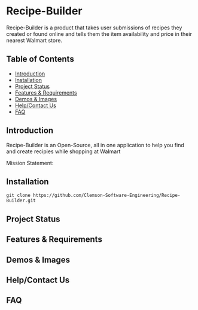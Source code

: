 # Recipe-Builder
Recipe-Builder is a product that takes user submissions of recipes they created or found online and tells them the item availability and price in their nearest Walmart store.

## Table of Contents
* [Introduction](#introduction)
* [Installation](#installation)
* [Project Status](#project-status)
* [Features & Requirements](#features-&-requirements)
* [Demos & Images](#demos-&-images)
* [Help/Contact Us](#help/contact-us)
* [FAQ](#faq)

## Introduction

  Recipe-Builder is an Open-Source, all in one application to help you find and create recipies while shopping at Walmart
  
  Mission Statement:

## Installation

```
git clone https://github.com/Clemson-Software-Engineering/Recipe-Builder.git
```

## Project Status

## Features & Requirements

## Demos & Images

## Help/Contact Us

## FAQ

